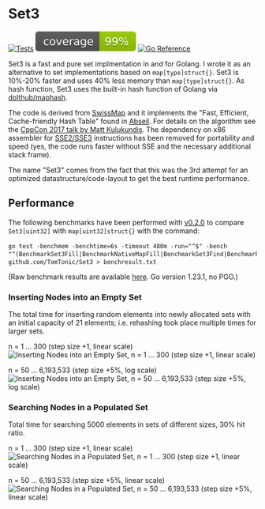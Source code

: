 # Set3

[![Tests](https://github.com/TomTonic/Set3/actions/workflows/coverage.yml/badge.svg?branch=main)](https://github.com/TomTonic/Set3/actions/workflows/coverage.yml)
![coverage](https://raw.githubusercontent.com/TomTonic/Set3/badges/.badges/main/coverage.svg)
[![Go Reference](https://pkg.go.dev/badge/github.com/TomTonic/Set3.svg)](https://pkg.go.dev/github.com/TomTonic/Set3)

Set3 is a fast and pure set implmentation in and for Golang. I wrote it as an alternative to set implementations based on `map[type]struct{}`. Set3 is 10%-20% faster and uses 40% less memory than `map[type]struct{}`. As hash function, Set3 uses the built-in hash function of Golang via [dolthub/maphash](https://github.com/dolthub/maphash).

The code is derived from [SwissMap](https://github.com/dolthub/swiss) and it implements the "Fast, Efficient, Cache-friendly Hash Table" found in [Abseil](https://abseil.io/blog/20180927-swisstables). For details on the algorithm see the [CppCon 2017 talk by Matt Kulukundis](https://www.youtube.com/watch?v=ncHmEUmJZf4). The dependency on x86 assembler for [SSE2/SSE3](https://en.wikipedia.org/wiki/Streaming_SIMD_Extensions) instructions has been removed for portability and speed (yes, the code runs faster without SSE and the necessary additional stack frame).

The name "Set3" comes from the fact that this was the 3rd attempt for an optimized datastructure/code-layout to get the best runtime performance.

## Performance

The following benchmarks have been performed with [v0.2.0](https://github.com/TomTonic/Set3/releases/tag/v0.2.0) to compare `Set3[uint32]` with `map[uint32]struct{}` with the command:

```
go test -benchmem -benchtime=6s -timeout 480m -run="^$" -bench "^(BenchmarkSet3Fill|BenchmarkNativeMapFill|BenchmarkSet3Find|BenchmarkNativeMapFind)$" github.com/TomTonic/Set3 > benchresult.txt
```
(Raw benchmark results are available [here](https://raw.githubusercontent.com/TomTonic/Set3/main/benchresult.txt). Go version 1.23.1, no PGO.)

### Inserting Nodes into an Empty Set

The total time for inserting random elements into newly allocated sets with an initial capacity of 21 elements; i.e. rehashing took place multiple times for larger sets.

n = 1 ... 300 (step size +1, linear scale)
![Inserting Nodes into an Empty Set, n = 1 ... 300 (step size +1, linear scale)](https://github.com/user-attachments/assets/3dbf7f75-8859-46da-9512-c61e151db2fd)

n = 50 ... 6,193,533 (step size +5%, log scale)
![Inserting Nodes into an Empty Set, n = 50 ... 6,193,533 (step size +5%, log scale)](https://github.com/user-attachments/assets/17bfa1d8-403f-460f-9f15-1c6394ea0c9e)

### Searching Nodes in a Populated Set

Total time for searching 5000 elements in sets of different sizes, 30% hit ratio.

n = 1 ... 300 (step size +1, linear scale)
![Searching Nodes in a Populated Set, n = 1 ... 300 (step size +1, linear scale)](https://github.com/user-attachments/assets/52ba00e2-32e8-41f4-ae6c-a2a237990fb1)

n = 50 ... 6,193,533 (step size +5%, linear scale)
![Searching Nodes in a Populated Set, n = 50 ... 6,193,533 (step size +5%, linear scale)](https://github.com/user-attachments/assets/0aec23ec-52b7-45c1-ae75-f2397651bd85)
